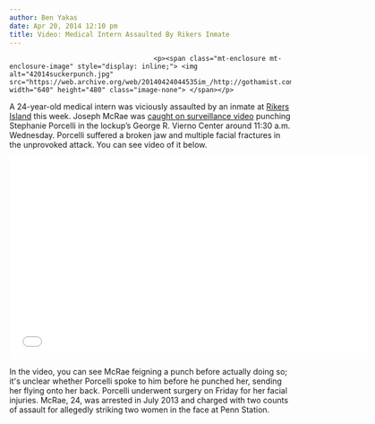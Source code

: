 ```yaml
---
author: Ben Yakas
date: Apr 20, 2014 12:10 pm
title: Video: Medical Intern Assaulted By Rikers Inmate
---
```


	
										<p><span class="mt-enclosure mt-enclosure-image" style="display: inline;"> <img alt="42014suckerpunch.jpg" src="https://web.archive.org/web/20140424044535im_/http://gothamist.com/attachments/byakas/42014suckerpunch.jpg" width="640" height="480" class="image-none"> </span></p>

<p>A 24-year-old medical intern was viciously assaulted by an inmate at <a href="https://web.archive.org/web/20140424044535/http://gothamist.com/tags/rikers">Rikers Island</a> this week. Joseph McRae was <a href="https://web.archive.org/web/20140424044535/http://www.nydailynews.com/new-york/bronx/rikers-intern-viciously-assaulted-mental-patient-article-1.1760084">caught on surveillance video</a> punching Stephanie Porcelli in the lockup&#x2019;s George R. Vierno Center around 11:30 a.m. Wednesday. Porcelli suffered a broken jaw and multiple facial fractures in the unprovoked attack. You can see video of it below.</p>

<p><iframe width="640" height="360" src="//web.archive.org/web/20140424044535if_/http://www.youtube.com/embed/TiaTJ5Tm2rE" frameborder="0" allowfullscreen></iframe></p>

<p>In the video, you can see McRae feigning a punch before actually doing so; it&apos;s unclear whether Porcelli spoke to him before he punched her, sending her flying onto her back. Porcelli underwent surgery on Friday for her facial injuries. McRae, 24, was arrested in July 2013 and charged with two counts of assault for allegedly striking two women in the face at Penn Station. </p>					
										
									
				
